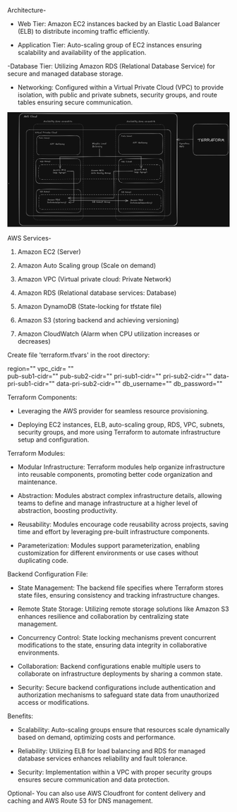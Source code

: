 Architecture- 

- Web Tier: Amazon EC2 instances backed by an Elastic Load Balancer (ELB) to distribute incoming traffic efficiently.

- Application Tier: Auto-scaling group of EC2 instances ensuring scalability and availability of the application.

-Database Tier: Utilizing Amazon RDS (Relational Database Service) for secure and managed database storage.

- Networking: Configured within a Virtual Private Cloud (VPC) to provide isolation, with public and private subnets, security groups, and route tables ensuring secure communication.

![Architecture](https://github.com/Shubhuk7051/DevOps-Projects/blob/master/Day%204/Architecture.png)


AWS Services-
  1) Amazon EC2 (Server)

  2) Amazon Auto Scaling group (Scale on demand)

  3) Amazon VPC (Virtual private cloud: Private Network)

  4) Amazon RDS (Relational database services: Database)

  5) Amazon DynamoDB (State-locking for tfstate file)

  6) Amazon S3 (storing backend and achieving versioning)

  7) Amazon CloudWatch (Alarm when CPU utilization increases or decreases)



Create file 'terraform.tfvars' in the root directory:

  region=""
  vpc_cidr= ""   
  pub-sub1-cidr=""
  pub-sub2-cidr=""
  pri-sub1-cidr=""
  pri-sub2-cidr=""
  data-pri-sub1-cidr=""
  data-pri-sub2-cidr=""
  db_username=""
  db_password=""

  

Terraform Components:

- Leveraging the AWS provider for seamless resource provisioning.

- Deploying EC2 instances, ELB, auto-scaling group, RDS, VPC, subnets, security groups, and more using Terraform to automate infrastructure setup and configuration.


 Terraform Modules:

- Modular Infrastructure: Terraform modules help organize infrastructure into reusable components, promoting better code organization and maintenance.

- Abstraction: Modules abstract complex infrastructure details, allowing teams to define and manage infrastructure at a higher level of abstraction, boosting productivity.

- Reusability: Modules encourage code reusability across projects, saving time and effort by leveraging pre-built infrastructure components.

- Parameterization: Modules support parameterization, enabling customization for different environments or use cases without duplicating code.
  

Backend Configuration File:

- State Management: The backend file specifies where Terraform stores state files, ensuring consistency and tracking infrastructure changes.

- Remote State Storage: Utilizing remote storage solutions like Amazon S3 enhances resilience and collaboration by centralizing state management.

- Concurrency Control: State locking mechanisms prevent concurrent modifications to the state, ensuring data integrity in collaborative environments.

- Collaboration: Backend configurations enable multiple users to collaborate on infrastructure deployments by sharing a common state.

- Security: Secure backend configurations include authentication and authorization mechanisms to safeguard state data from unauthorized access or modifications.

Benefits:

- Scalability: Auto-scaling groups ensure that resources scale dynamically based on demand, optimizing costs and performance.

- Reliability: Utilizing ELB for load balancing and RDS for managed database services enhances reliability and fault tolerance.

- Security: Implementation within a VPC with proper security groups ensures secure communication and data protection.

Optional- You can also use AWS Cloudfront for content delivery and caching and AWS Route 53 for DNS management.
